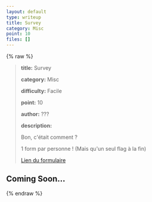 ```yaml
---
layout: default
type: writeup
title: Survey
category: Misc
point: 10
files: []
---
```


{% raw %}
> **title:** Survey
>
> **category:** Misc
>
> **difficulty:** Facile
>
> **point:** 10
>
> **author:** ???
>
> **description:**
>
> Bon, c'était comment ?  
>
> 1 form par personne ! (Mais qu'un seul flag à la fin)
>
> [Lien du formulaire ](https://forms.office.com/Pages/ResponsePage.aspx?id=zwA2QU69fEyKYWnnPN33MTe0dskfA9dGjev_4xVUCc9UN1ZCVk83UEVYNlk3VklOSVE4R0VKN1RDQi4u)

## Coming Soon...

{% endraw %}
